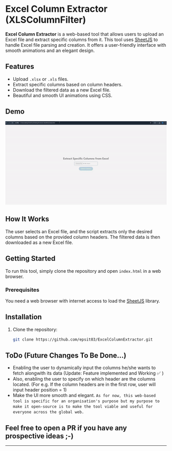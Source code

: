 # Excel Column Extractor (XLSColumnFilter)

**Excel Column Extractor** is a web-based tool that allows users to upload an Excel file and extract specific columns from it. This tool uses [SheetJS](https://github.com/SheetJS/sheetjs) to handle Excel file parsing and creation. It offers a user-friendly interface with smooth animations and an elegant design.

## Features

- Upload `.xlsx` or `.xls` files.
- Extract specific columns based on column headers.
- Download the filtered data as a new Excel file.
- Beautiful and smooth UI animations using CSS.


<!-- https://github.com/user-attachments/assets/bfb17bcb-06e0-4b78-b675-38c922d50f94 -->


## Demo

![](https://github.com/epsit03/XLSColumnFilter/blob/main/assets/ScreenRecording2024-09-14193401-ezgif.com-speed.gif)

## How It Works

The user selects an Excel file, and the script extracts only the desired columns based on the provided column headers. The filtered data is then downloaded as a new Excel file.

## Getting Started

To run this tool, simply clone the repository and open `index.html` in a web browser.

### Prerequisites

You need a web browser with internet access to load the [SheetJS](https://cdnjs.cloudflare.com/ajax/libs/xlsx/0.18.5/xlsx.full.min.js) library.

## Installation

1. Clone the repository:
   ```bash
   git clone https://github.com/epsit03/ExcelColumnExtractor.git

## ToDo (Future Changes To Be Done...)
- Enabling the user to dynamically input the columns he/she wants to fetch alongwith its data (Update: Feature implemented  and Working ✅ )
- Also, enabling the user to specify on which header are the columns located. (For e.g. If the column headers are in the first row, user will input header position = 1)
- Make the UI more smooth and elegant.
```As for now, this web-based tool is specific for an organisation's purpose but my purpose to make it open-source is to make the tool viable and useful for everyone across the global web.```

## Feel free to open a PR if you have any prospective ideas ;-)
---
